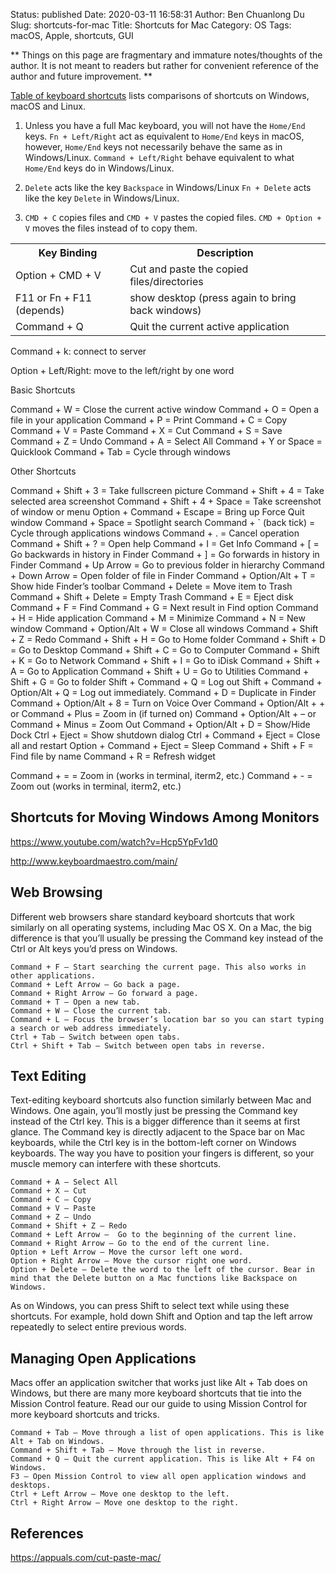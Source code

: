 Status: published
Date: 2020-03-11 16:58:31
Author: Ben Chuanlong Du
Slug: shortcuts-for-mac
Title: Shortcuts for Mac
Category: OS
Tags: macOS, Apple, shortcuts, GUI

**
Things on this page are
fragmentary and immature notes/thoughts of the author.
It is not meant to readers
but rather for convenient reference of the author and future improvement.
**

[Table of keyboard shortcuts](https://en.wikipedia.org/wiki/Windows_shortcuts)
lists comparisons of shortcuts on Windows, macOS and Linux.

1. Unless you have a full Mac keyboard,
    you will not have the `Home/End` keys.
    `Fn + Left/Right` act as equivalent to `Home/End` keys in macOS,
    however, `Home/End` keys not necessarily behave the same as in Windows/Linux.
    `Command + Left/Right` behave equivalent to what `Home/End` keys do in Windows/Linux.

2. `Delete` acts like the key `Backspace` in Windows/Linux
    `Fn + Delete` acts like the key `Delete` in Windows/Linux.

3. `CMD + C` copies files and `CMD + V` pastes the copied files.
    `CMD + Option + V` moves the files instead of to copy them.


<table style="width:100%">
  <tr>
    <th> Key Binding </th>
    <th> Description </th>
  </tr>
  <tr>
    <td> Option + CMD + V </td>
    <td> Cut and paste the copied files/directories </td>
  </tr>
  <tr>
    <td> F11 or Fn + F11 (depends) </td>
    <td> show desktop (press again to bring back windows) </td>
  </tr>
  <tr>
    <td> Command + Q </td>
    <td> Quit the current active application </td>
  </tr>
</table>

Command + k: connect to server

Option + Left/Right: move to the left/right by one word


Basic Shortcuts

Command + W = Close the current active window
Command + O = Open a file in your application
Command + P = Print
Command + C = Copy
Command + V = Paste
Command + X = Cut
Command + S = Save
Command + Z = Undo
Command + A = Select All
Command + Y or Space = Quicklook
Command + Tab = Cycle through windows

Other Shortcuts

Command + Shift + 3 = Take fullscreen picture
Command + Shift + 4 = Take selected area screenshot
Command + Shift + 4 + Space = Take screenshot of window or menu
Option + Command + Escape = Bring up Force Quit window
Command + Space = Spotlight search
Command + ` (back tick) = Cycle through applications windows
Command + . = Cancel operation
Command + Shift + ? = Open help
Command + I = Get Info
Command + [ = Go backwards in history in Finder
Command + ] = Go forwards in history in Finder
Command + Up Arrow = Go to previous folder in hierarchy
Command + Down Arrow = Open folder of file in Finder
Command + Option/Alt + T = Show hide Finder’s toolbar
Command + Delete = Move item to Trash
Command + Shift + Delete = Empty Trash
Command + E = Eject disk
Command + F = Find
Command + G = Next result in Find option
Command + H = Hide application
Command + M = Minimize
Command + N = New window
Command + Option/Alt + W = Close all windows
Command + Shift + Z = Redo
Command + Shift + H = Go to Home folder
Command + Shift + D = Go to Desktop
Command + Shift + C = Go to Computer
Command + Shift + K = Go to Network
Command + Shift + I = Go to iDisk
Command + Shift + A = Go to Application
Command + Shift + U = Go to Utilities
Command + Shift + G = Go to folder
Shift + Command + Q = Log out
Shift + Command + Option/Alt + Q = Log out immediately.
Command + D = Duplicate in Finder
Command + Option/Alt + 8 = Turn on Voice Over
Command + Option/Alt + + or Command + Plus = Zoom in (if turned on)
Command + Option/Alt + – or Command + Minus = Zoom Out
Command + Option/Alt + D = Show/Hide Dock
Ctrl + Eject = Show shutdown dialog
Ctrl + Command + Eject = Close all and restart
Option + Command + Eject = Sleep
Command + Shift + F = Find file by name
Command + R = Refresh widget







Command + = = Zoom in (works in terminal, iterm2, etc.)
Command + - = Zoom out (works in terminal, iterm2, etc.)

## Shortcuts for Moving Windows Among Monitors

https://www.youtube.com/watch?v=Hcp5YpFv1d0

http://www.keyboardmaestro.com/main/


## Web Browsing

Different web browsers share standard keyboard shortcuts
that work similarly on all operating systems,
including Mac OS X. On a Mac, the big difference is
that you’ll usually be pressing the Command key instead of the Ctrl
or Alt keys you’d press on Windows.

    Command + F – Start searching the current page. This also works in other applications.
    Command + Left Arrow – Go back a page.
    Command + Right Arrow – Go forward a page.
    Command + T – Open a new tab.
    Command + W – Close the current tab.
    Command + L – Focus the browser’s location bar so you can start typing a search or web address immediately.
    Ctrl + Tab – Switch between open tabs.
    Ctrl + Shift + Tab – Switch between open tabs in reverse.


## Text Editing

Text-editing keyboard shortcuts also function similarly between Mac and Windows.
One again, you’ll mostly just be pressing the Command key instead of the Ctrl key.
This is a bigger difference than it seems at first glance.
The Command key is directly adjacent to the Space bar on Mac keyboards,
while the Ctrl key is in the bottom-left corner on Windows keyboards.
The way you have to position your fingers is different,
so your muscle memory can interfere with these shortcuts.

    Command + A – Select All
    Command + X – Cut
    Command + C – Copy
    Command + V – Paste
    Command + Z – Undo
    Command + Shift + Z – Redo
    Command + Left Arrow –  Go to the beginning of the current line.
    Command + Right Arrow – Go to the end of the current line.
    Option + Left Arrow – Move the cursor left one word.
    Option + Right Arrow – Move the cursor right one word.
    Option + Delete – Delete the word to the left of the cursor. Bear in mind that the Delete button on a Mac functions like Backspace on Windows.

As on Windows, you can press Shift to select text while using these shortcuts. For example, hold down Shift and Option and tap the left arrow repeatedly to select entire previous words.

## Managing Open Applications

Macs offer an application switcher that works just like Alt + Tab does on Windows,
but there are many more keyboard shortcuts that tie into the Mission Control feature.
Read our our guide to using Mission Control for more keyboard shortcuts and tricks.

    Command + Tab – Move through a list of open applications. This is like Alt + Tab on Windows.
    Command + Shift + Tab – Move through the list in reverse.
    Command + Q – Quit the current application. This is like Alt + F4 on Windows.
    F3 – Open Mission Control to view all open application windows and desktops.
    Ctrl + Left Arrow – Move one desktop to the left.
    Ctrl + Right Arrow – Move one desktop to the right.

## References

https://appuals.com/cut-paste-mac/

